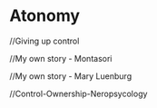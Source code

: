 # Atonomy

//Giving up control

//My own story - Montasori

//My own story - Mary Luenburg

//Control-Ownership-Neropsycology
